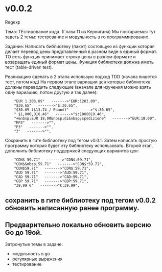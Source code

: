 # v0.0.2
Regexp


Тема: ТЕстирование кода. (Глава 11 из Кернигана)
Мы постараемся тут задеть 2 темы: тестрование и модульность в го программирование.

Задание: Написать библиотеку (пакет) состоящую из функции которая делает перевод
цены представленный в разном виде в единый формат. ТО есть функция принимает строку
цены в разном формате и возвращать единый формат цены.
Функция библиотеки должна иметь тест (table-driven test).

Реализацию сделать в 2 этапа использую подход TDD (начала пишется тест, потом код)
На первом этапе вариации цен которые библиотека должны переводить следующие
(вначале для изучения можно взять одну вариацию, потом другую и так далее):

		"EUR 1.203,09"   ------->"EUR:1203.09",
		"$30.65"   ------->"$:30.65",
		"$30.65 ($13.74 / Pound)"   ------->"$:30.65",
		" $1,000,010.46"   ------->"$:1000010.46",
		"+&nbsp;EUR 18,00&nbsp;di&nbsp;spedizione"   ------->"EUR:18.00",
		"MP3"   ------->"",
		"P3"   ------->"",
		"3"   ------->"",

Сохранить в гите библиотеку под тегом  v0.0.1.
Затем написать простую программу которая будет эту библиотеку использовать.
Второй этап, дополнить библиотеку поддержкой следующих вариантов цен:

		"CDN$ 59.71"   ------->"CDN$:59.71",
		"CDN$&nbsp;59.71"   ------->"CDN$:59.71",
		"CDN$59.71"   ------->"CDN$:59.71",
		"AUD 59.71"   ------->"AUD:59.71",
		"CAD 59.71"   ------->"CAD:59.71",
		"GBP 59.71"   ------->"GBP:59.71",
		"39,99 €"   ------->"€:39.99",

сохранить в гите библиотеку под тегом v0.0.2
обновить написанную ранее программу.
-----------------------------------------------------
Предварительно локально обновить версию Go до 19ой.
-----------------------------------------------------
Затронутые темы в задаче:
- модульность в go
- регулярные выражения
- тестирование
